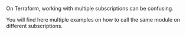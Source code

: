 On Terraform, working with multiple subscriptions can be confusing.

You will find here multiple examples on how to call the same module on different subscriptions.